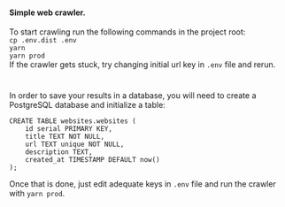 #### Simple web crawler.  
To start crawling run the following commands in the project root:  
`cp .env.dist .env`  
`yarn`  
`yarn prod`  
If the crawler gets stuck, try changing initial url key in `.env` file and rerun.
#
In order to save your results in a database, you will need to create a PostgreSQL database and initialize a table:
```$xslt
CREATE TABLE websites.websites (
    id serial PRIMARY KEY,
    title TEXT NOT NULL,
    url TEXT unique NOT NULL,
    description TEXT,
    created_at TIMESTAMP DEFAULT now()
);
```
Once that is done, just edit adequate keys in `.env` file and run the crawler with `yarn prod`.
